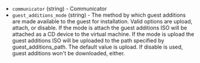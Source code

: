 <!-- Code generated from the comments of the GuestAdditionsConfig struct in builder/virtualbox/common/guest_additions_config.go; DO NOT EDIT MANUALLY -->

-   `communicator` (string) - Communicator
-   `guest_additions_mode` (string) - The method by which guest additions are
made available to the guest for installation. Valid options are upload,
attach, or disable. If the mode is attach the guest additions ISO will
be attached as a CD device to the virtual machine. If the mode is upload
the guest additions ISO will be uploaded to the path specified by
guest_additions_path. The default value is upload. If disable is used,
guest additions won't be downloaded, either.
